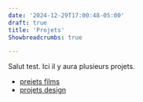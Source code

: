 ```yaml
---
date: '2024-12-29T17:00:48-05:00'
draft: true
title: 'Projets'
Showbreadcrumbs: true

---
```


Salut test. Ici il y aura plusieurs projets.

-  [prejets films](films)
-  [projets design](design)
 